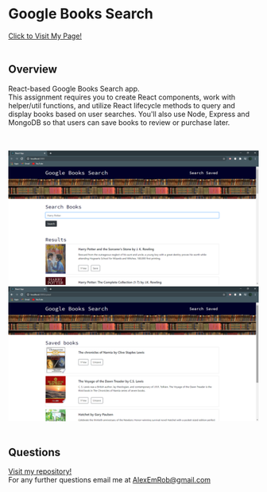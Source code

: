 # Google Books Search
<a href="https://afternoon-ravine-72569.herokuapp.com/">Click to Visit My Page!</a><br><br>
## Overview
React-based Google Books Search app. 
<br>This assignment requires you to create React components, work with helper/util functions, and utilize React lifecycle methods to query and display books based on user searches. You'll also use Node, Express and MongoDB so that users can save books to review or purchase later.

<br><br>
<img src="./client/public/SSsearch.png" alt="app screenshot">
<br>
<img src="./client/public/SSsaved.png" alt="app screenshot">
<br>
<br>
## Questions
[Visit my repository!](https://www.github.com/alexemrob)
<br>
For any further questions email me at AlexEmRob@gmail.com
